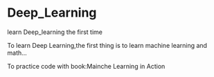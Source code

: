 # Deep_Learning
learn Deep_learning the first time

To learn Deep Learning,the first thing is to learn machine learning and math...

To practice code with book:Mainche Learning in Action
